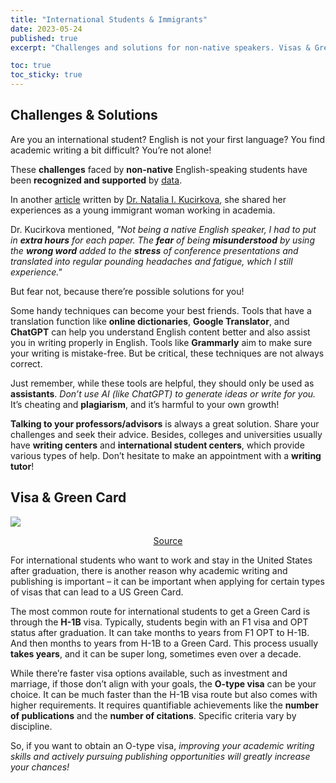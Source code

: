 ```yaml
---
title: "International Students & Immigrants"
date: 2023-05-24
published: true
excerpt: "Challenges and solutions for non-native speakers. Visas & Green Card."

toc: true
toc_sticky: true
---
```


## Challenges & Solutions

Are you an international student? English is not your first language? You find academic writing a bit difficult? You’re not alone! 

These **challenges** faced by **non-native** English-speaking students have been **recognized and supported** by <a href="https://files.eric.ed.gov/fulltext/EJ1052831.pdf">data</a>.

In another <a href="https://www.nature.com/articles/d41586-023-00241-8">article</a> written by <a href="https://www.nataliakucirkova.com/">Dr. Natalia I. Kucirkova</a>, she shared her experiences as a young immigrant woman working in academia. 

Dr. Kucirkova mentioned, *"Not being a native English speaker, I had to put in **extra hours** for each paper. The **fear** of being **misunderstood** by using the **wrong word** added to the **stress** of conference presentations and translated into regular pounding headaches and fatigue, which I still experience."*

But fear not, because there’re possible solutions for you! 

Some handy techniques can become your best friends. Tools that have a translation function like **online dictionaries**, **Google Translator**, and **ChatGPT** can help you understand English content better and also assist you in writing properly in English. Tools like **Grammarly** aim to make sure your writing is mistake-free. But be critical, these techniques are not always correct.

Just remember, while these tools are helpful, they should only be used as **assistants**. *Don’t use AI (like ChatGPT) to generate ideas or write for you.* It’s cheating and **plagiarism**, and it’s harmful to your own growth!

**Talking to your professors/advisors** is always a great solution. Share your challenges and seek their advice. Besides, colleges and universities usually have **writing centers** and **international student centers**, which provide various types of help. Don’t hesitate to make an appointment with a **writing tutor**!

## Visa & Green Card

<img src="https://cdn-bofje.nitrocdn.com/akABAREbMCBheLcAXBVEnlmzbXBTWhei/assets/images/optimized/rev-3d59f17/blog/wp-content/uploads/2015/10/united-states-visa-and-green-card.jpg">
<p style="text-align:center"><a href="https://www.fileright.com/blog/how-to-determine-the-difference-between-a-visa-and-a-green-card/">Source</a></p>

For international students who want to work and stay in the United States after graduation, there is another reason why academic writing and publishing is important – it can be important when applying for certain types of visas that can lead to a US Green Card.

The most common route for international students to get a Green Card is through the **H-1B** visa. Typically, students begin with an F1 visa and OPT status after graduation. It can take months to years from F1 OPT to H-1B. And then months to years from H-1B to a Green Card. This process usually **takes years**, and it can be super long, sometimes even over a decade.

While there’re faster visa options available, such as investment and marriage, if those don’t align with your goals, the **O-type visa** can be your choice. It can be much faster than the H-1B visa route but also comes with higher requirements. It requires quantifiable achievements like the **number of publications** and the **number of citations**. Specific criteria vary by discipline. 

So, if you want to obtain an O-type visa, *improving your academic writing skills and actively pursuing publishing opportunities will greatly increase your chances!*


